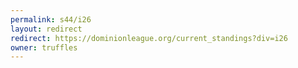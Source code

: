 ```yaml
---
permalink: s44/i26
layout: redirect
redirect: https://dominionleague.org/current_standings?div=i26
owner: truffles
---
```

